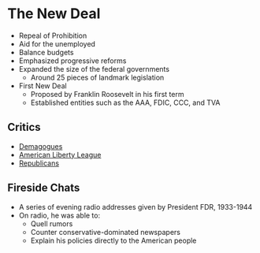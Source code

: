 # The New Deal

- Repeal of Prohibition
- Aid for the unemployed
- Balance budgets
- Emphasized progressive reforms
- Expanded the size of the federal governments
    - Around 25 pieces of landmark legislation
- First New Deal
    - Proposed by Franklin Roosevelt in his first term
    - Established entities such as the AAA, FDIC, CCC, and TVA

## Critics
- [Demagogues](../entities/demagogues.md)
- [American Liberty League](../entities/american%20liberty%20league.md)
- [Republicans](../entities/republicans.md)

## Fireside Chats
- A series of evening radio addresses given by President FDR, 1933-1944
- On radio, he was able to:
    - Quell rumors
    - Counter conservative-dominated newspapers
    - Explain his policies directly to the American people
